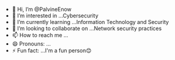 - 👋 Hi, I’m @PalvineEnow
- 👀 I’m interested in ...Cybersecurity
- 🌱 I’m currently learning ...Information Technology and Security
- 💞️ I’m looking to collaborate on ...Network security practices
- 📫 How to reach me ...
- 😄 Pronouns: ...
- ⚡ Fun fact: ...I'm a fun person😊

<!---
PalvineEnow/PalvineEnow is a ✨ special ✨ repository because its `README.md` (this file) appears on your GitHub profile.
You can click the Preview link to take a look at your changes.
--->
